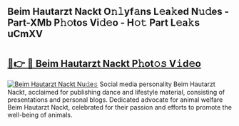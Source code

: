 ## Beim Hautarzt Nackt O𝚗𝚕yf𝚊ns L𝚎a𝚔ed N𝚞𝚍es - Part-XMb P𝚑𝚘tos Vi𝚍𝚎o - H𝚘𝚝 Part L𝚎a𝚔s uCmXV

# <h2><a href="http://kf9xt9g.oniu.top/?m=Beim+Hautarzt+Nackt">🔗👉 🔴 Beim Hautarzt Nackt P𝚑ot𝚘𝚜 V𝚒d𝚎o</a></h2>

[![Beim Hautarzt Nackt Nu𝚍e𝚜](https://i.imgur.com/0qMVB7G.gif)](http://kf9xt9g.oniu.top/?m=Beim+Hautarzt+Nackt)
Social media personality Beim Hautarzt Nackt, acclaimed for publishing dance and lifestyle material, consisting of presentations and personal blogs. Dedicated advocate for animal welfare Beim Hautarzt Nackt, celebrated for their passion and efforts to promote the well-being of animals.  
